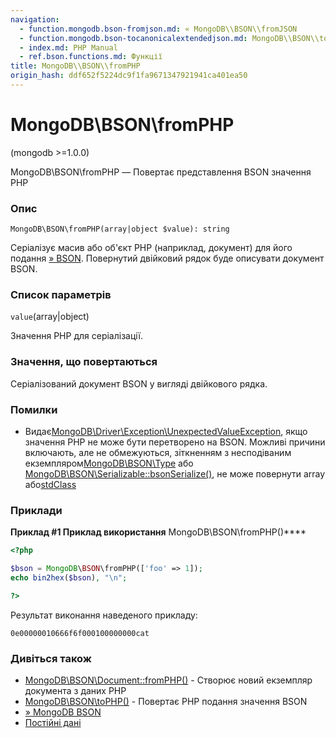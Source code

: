 ```yaml
---
navigation:
  - function.mongodb.bson-fromjson.md: « MongoDB\\BSON\\fromJSON
  - function.mongodb.bson-tocanonicalextendedjson.md: MongoDB\\BSON\\toCanonicalExtendedJSON »
  - index.md: PHP Manual
  - ref.bson.functions.md: Функції
title: MongoDB\\BSON\\fromPHP
origin_hash: ddf652f5224dc9f1fa9671347921941ca401ea50
---
```

# MongoDB\\BSON\\fromPHP

(mongodb >=1.0.0)

MongoDB\\BSON\\fromPHP — Повертає представлення BSON значення PHP

### Опис

```methodsynopsis
MongoDB\BSON\fromPHP(array|object $value): string
```

Серіалізує масив або об'єкт PHP (наприклад, документ) для його подання [» BSON](https://www.mongodb.com/docs/manual/reference/bson-types/). Повернутий двійковий рядок буде описувати документ BSON.

### Список параметрів

`value`(array|object)

Значення PHP для серіалізації.

### Значення, що повертаються

Серіалізований документ BSON у вигляді двійкового рядка.

### Помилки

-   Видає[MongoDB\\Driver\\Exception\\UnexpectedValueException](class.mongodb-driver-exception-unexpectedvalueexception.md), якщо значення PHP не може бути перетворено на BSON. Можливі причини включають, але не обмежуються, зіткненням з несподіваним екземпляром[MongoDB\\BSON\\Type](class.mongodb-bson-type.md) або [MongoDB\\BSON\\Serializable::bsonSerialize()](mongodb-bson-serializable.bsonserialize.md), не може повернути array або[stdClass](class.stdclass.md)

### Приклади

**Приклад #1 Приклад використання** MongoDB\\BSON\\fromPHP()\*\*\*\*

```php
<?php

$bson = MongoDB\BSON\fromPHP(['foo' => 1]);
echo bin2hex($bson), "\n";

?>
```

Результат виконання наведеного прикладу:

```
0e00000010666f6f000100000000cat
```

### Дивіться також

-   [MongoDB\\BSON\\Document::fromPHP()](mongodb-bson-document.fromphp.md) \- Створює новий екземпляр документа з даних PHP
-   [MongoDB\\BSON\\toPHP()](function.mongodb.bson-tophp.md) \- Повертає PHP подання значення BSON
-   [» MongoDB BSON](https://www.mongodb.com/docs/manual/reference/bson-types/)
-   [Постійні дані](mongodb.persistence.md)
